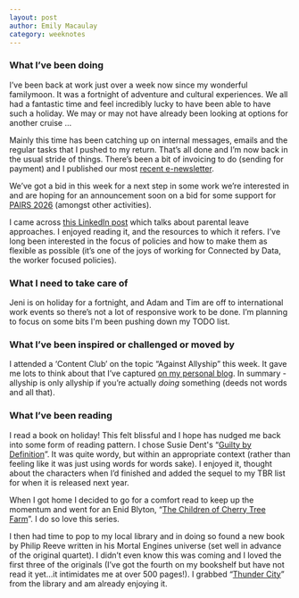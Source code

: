 ```yaml
---
layout: post
author: Emily Macaulay
category: weeknotes
---
```

### What I’ve been doing
I’ve been back at work just over a week now since my wonderful familymoon. It was a fortnight of adventure and cultural experiences. We all had a fantastic time and feel incredibly lucky to have been able to have such a holiday. We may or may not have already been looking at options for another cruise …

Mainly this time has been catching up on internal messages, emails and the regular tasks that I pushed to my return. That’s all done and I’m now back in the usual stride of things. There’s been a bit of invoicing to do (sending for payment) and I published our most [recent e-newsletter](https://connectedbydata.us21.list-manage.com/subscribe?u=7c03d6a429375c9cc2eef194f&id=3c200de804). 

We’ve got a bid in this week for a next step in some work we’re interested in and are hoping for an announcement soon on a bid for some support for [PAIRS 2026](https://www.pairs.site/) (amongst other activities). 

I came across [this LinkedIn post](https://www.linkedin.com/posts/jessica-abelscroft_heres-something-im-not-very-proud-of-activity-7308493941597745152-iGxk/?rcm=ACoAAAg7nF4BPCf-EWreA1kj4La1XKtSFGZkJIs ) which talks about parental leave approaches. I enjoyed reading it, and the resources to which it refers. I’ve long been interested in the focus of policies and how to make them as flexible as possible (it’s one of the joys of working for Connected by Data, the worker focused policies). 

### What I need to take care of
Jeni is on holiday for a fortnight, and Adam and Tim are off to international work events so there’s not a lot of responsive work to be done. I’m planning to focus on some bits I'm been pushing down my TODO list.

### What I’ve been inspired or challenged or moved by
I attended a ‘Content Club’ on the topic “Against Allyship” this week. It gave me lots to think about that I’ve captured [on my personal blog](https://emilyjmacaulay.wordpress.com/2025/09/10/against-allyship/). In summary - allyship is only allyship if you’re actually *doing* something (deeds not words and all that).

### What I’ve been reading
I read a book on holiday! This felt blissful and I hope has nudged me back into some form of reading pattern. I chose Susie Dent's “[Guilty by Definition](https://www.awesomebooks.com/book/9781804183977/guilty-by-definition/used)”. It was quite wordy, but within an appropriate context (rather than feeling like it was just using words for words sake). I enjoyed it, thought about the characters when I’d finished and added the sequel to my TBR list for when it is released next year.

When I got home I decided to go for a comfort read to keep up the momentum and went for an Enid Blyton, “[The Children of Cherry Tree Farm](https://www.enidblytonsociety.co.uk/book-details.php?id=316)”. I do so love this series.

I then had time to pop to my local library and in doing so found a new book by Philip Reeve written in his Mortal Engines universe (set well in advance of the original quartet). I didn’t even know this was coming and I loved the first three of the originals (I’ve got the fourth on my bookshelf but have not read it yet…it intimidates me at over 500 pages!). I grabbed “[Thunder City](https://www.awesomebooks.com/book/9780702335471/mortal-engines-thunder-city)” from the library and am already enjoying it.